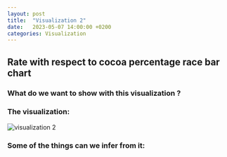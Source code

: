 ```yaml
---
layout: post
title:  "Visualization 2"
date:   2023-05-07 14:00:00 +0200
categories: Visualization
---
```


## Rate with respect to cocoa percentage race bar chart

### What do we want to show with this visualization ? 

### The visualization: 
![visualization 2](viz2.jpeg)

### Some of the things can we infer from it: